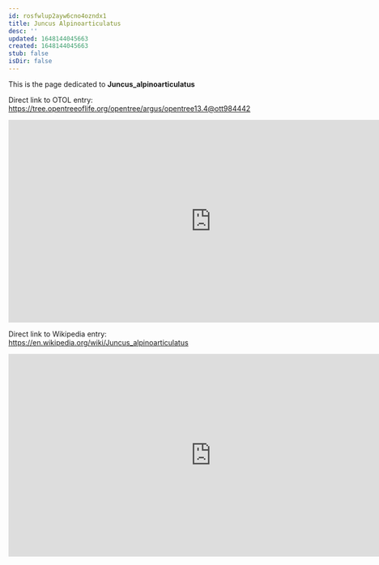 ```yaml
---
id: rosfwlup2ayw6cno4ozndx1
title: Juncus Alpinoarticulatus
desc: ''
updated: 1648144045663
created: 1648144045663
stub: false
isDir: false
---
```

This is the page dedicated to **Juncus_alpinoarticulatus**


Direct link to OTOL entry: https://tree.opentreeoflife.org/opentree/argus/opentree13.4@ott984442



<html>
    <body>
    <iframe src="https://tree.opentreeoflife.org/opentree/argus/opentree13.4@ott984442"
    width="800" height="400" frameborder="0" allowfullscreen> </iframe>
    </body>
</html>
    


Direct link to Wikipedia entry: https://en.wikipedia.org/wiki/Juncus_alpinoarticulatus



<html>
    <body>
    <iframe src="https://en.wikipedia.org/wiki/Juncus_alpinoarticulatus"
    width="800" height="400" frameborder="0" allowfullscreen> </iframe>
    </body>
</html>
    
